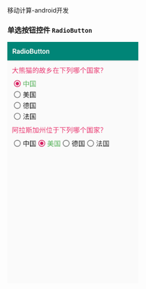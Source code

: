 移动计算-android开发

### 单选按钮控件 `RadioButton`

<img src="https://github.com/tsingke/AndroidCodes/blob/master/1_UI/UI_widgets/4_RadioButton/RadioButton.png" width=300 height=552 /> 
